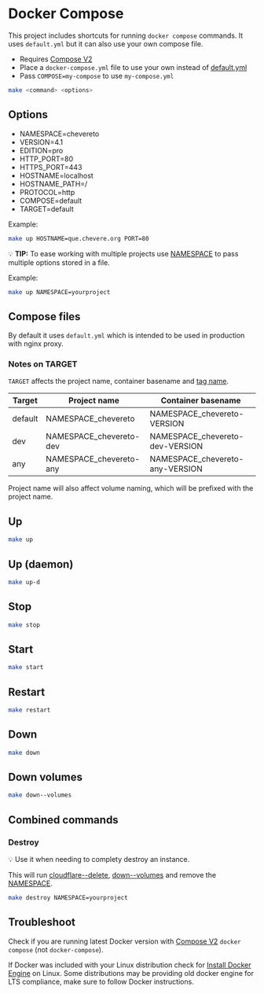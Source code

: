 # Docker Compose

This project includes shortcuts for running `docker compose` commands. It uses `default.yml` but it can also use your own compose file.

* Requires [Compose V2](https://docs.docker.com/compose/cli-command/)
* Place a `docker-compose.yml` file to use your own instead of [default.yml](../default.yml)
* Pass `COMPOSE=my-compose` to use `my-compose.yml`

```sh
make <command> <options>
```

## Options

* NAMESPACE=chevereto
* VERSION=4.1
* EDITION=pro
* HTTP_PORT=80
* HTTPS_PORT=443
* HOSTNAME=localhost
* HOSTNAME_PATH=/
* PROTOCOL=http
* COMPOSE=default
* TARGET=default

Example:

```sh
make up HOSTNAME=que.chevere.org PORT=80
```

💡 **TIP:** To ease working with multiple projects use [NAMESPACE](NAMESPACE.md) to pass multiple options stored in a file.

Example:

```sh
make up NAMESPACE=yourproject
```

## Compose files

 By default it uses `default.yml` which is intended to be used in production with nginx proxy.

### Notes on TARGET

`TARGET` affects the project name, container basename and [tag name](BUILDING.md#notes-on-target).

| Target  | Project name            | Container basename              |
| ------- | ----------------------- | ------------------------------- |
| default | NAMESPACE_chevereto     | NAMESPACE_chevereto-VERSION     |
| dev     | NAMESPACE_chevereto-dev | NAMESPACE_chevereto-dev-VERSION |
| any     | NAMESPACE_chevereto-any | NAMESPACE_chevereto-any-VERSION |

Project name will also affect volume naming, which will be prefixed with the project name.

## Up

```sh
make up
```

## Up (daemon)

```sh
make up-d
```

## Stop

```sh
make stop
```

## Start

```sh
make start
```

## Restart

```sh
make restart
```

## Down

```sh
make down
```

## Down volumes

```sh
make down--volumes
```

## Combined commands

### Destroy

💡 Use it when needing to complety destroy an instance.

This will run [cloudflare--delete](CLOUDFLARE.md#delete-cname-record), [down--volumes](DOCKER-COMPOSE.md#down-volumes) and remove the [NAMESPACE](NAMESPACE.md).

```sh
make destroy NAMESPACE=yourproject
```

## Troubleshoot

Check if you are running latest Docker version with [Compose V2](https://docs.docker.com/compose/cli-command/) `docker compose` (not `docker-compose`).

If Docker was included with your Linux distribution check for [Install Docker Engine](https://docs.docker.com/engine/install/) on Linux. Some distributions may be providing old docker engine for LTS compliance, make sure to follow Docker instructions.
